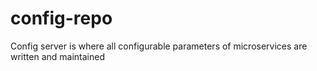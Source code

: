 # config-repo
Config server is where all configurable parameters of microservices are written and maintained
